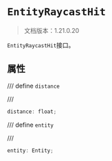 # `EntityRaycastHit`

> 文档版本：1.21.0.20

`EntityRaycastHit`接口。

## 属性

/// define
`distance`


///

```js
distance: float;
```


/// define
`entity`


///

```js
entity: Entity;
```


